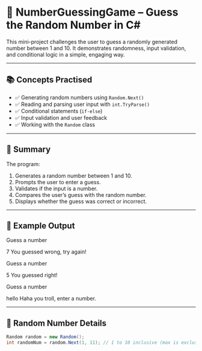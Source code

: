 # 🎯 NumberGuessingGame – Guess the Random Number in C#

This mini-project challenges the user to guess a randomly generated number between 1 and 10. It demonstrates randomness, input validation, and conditional logic in a simple, engaging way.

---

## 📚 Concepts Practised

- ✅ Generating random numbers using `Random.Next()`
- ✅ Reading and parsing user input with `int.TryParse()`
- ✅ Conditional statements (`if-else`)
- ✅ Input validation and user feedback
- ✅ Working with the `Random` class

---

## 🧾 Summary

The program:

1. Generates a random number between 1 and 10.
2. Prompts the user to enter a guess.
3. Validates if the input is a number.
4. Compares the user’s guess with the random number.
5. Displays whether the guess was correct or incorrect.

---

## 🧪 Example Output

Guess a number

7
You guessed wrong, try again!

Guess a number

5
You guessed right!

Guess a number

hello
Haha you troll, enter a number.

---

## 🎲 Random Number Details

```csharp
Random random = new Random();
int randomNum = random.Next(1, 11); // 1 to 10 inclusive (max is exclusive)
